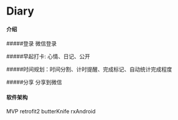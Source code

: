 # Diary


#### 介绍
#####登录 微信登录

#####早起打卡: 心情、日记、公开

#####时间规划：时间分割、计时提醒、完成标记、自动统计完成程度

#####分享 分享到微信


#### 软件架构

MVP retrofit2 butterKnife rxAndroid

